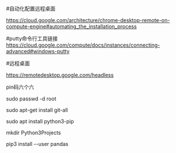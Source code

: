 #自动化配置远程桌面

https://cloud.google.com/architecture/chrome-desktop-remote-on-compute-engine#automating_the_installation_process

#putty命令行工具链接
https://cloud.google.com/compute/docs/instances/connecting-advanced#windows-putty

#远程桌面

https://remotedesktop.google.com/headless

pin码六个六

sudo passwd -d root

sudo apt-get install git-all

sudo apt install python3-pip

mkdir Python3Projects

pip3 install --user pandas

